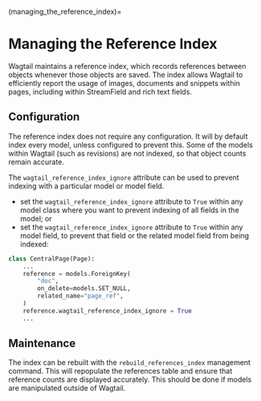 (managing_the_reference_index)=
# Managing the Reference Index

Wagtail maintains a reference index, which records references between objects whenever those objects are saved. The index allows Wagtail to efficiently report the usage of images, documents and snippets within pages, including within StreamField and rich text fields.

## Configuration

The reference index does not require any configuration. It will by default index every model, unless configured to prevent this. Some of the models within Wagtail (such as revisions) are not indexed, so that object counts remain accurate.

The `wagtail_reference_index_ignore` attribute can be used to prevent indexing with a particular model or model field.

-   set the `wagtail_reference_index_ignore` attribute to `True` within any model class where you want to prevent indexing of all fields in the model; or
-   set the `wagtail_reference_index_ignore` attribute to `True` within any model field, to prevent that field or the related model field from being indexed:

```python
class CentralPage(Page):
    ...
    reference = models.ForeignKey(
        "doc",
        on_delete=models.SET_NULL,
        related_name="page_ref",
    )
    reference.wagtail_reference_index_ignore = True
    ...
```

## Maintenance

The index can be rebuilt with the `rebuild_references_index` management command. This will repopulate the references table and ensure that reference counts are displayed accurately. This should be done if models are manipulated outside of Wagtail.